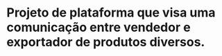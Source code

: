 <h1>Projeto de plataforma que visa uma comunicação entre vendedor e exportador de produtos diversos.</h1> 
